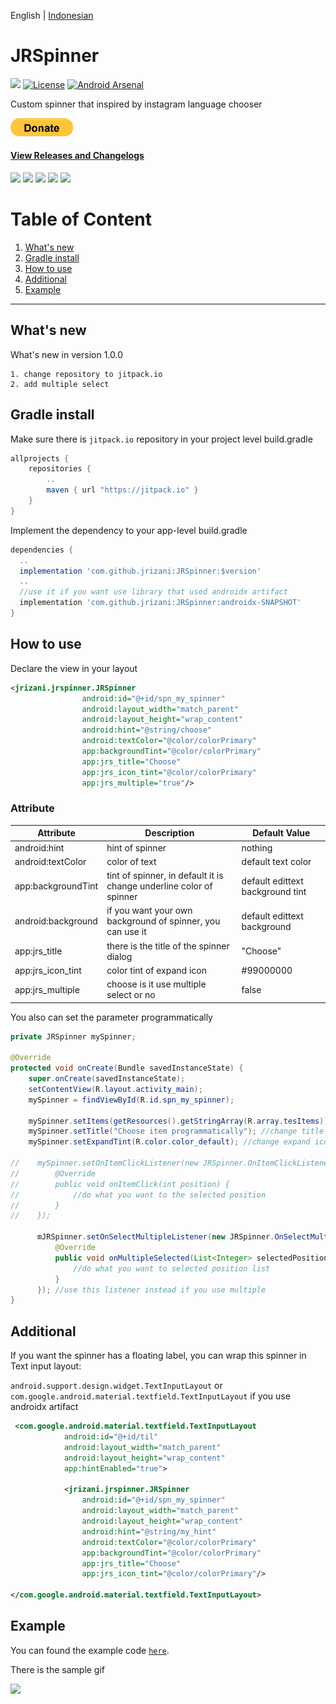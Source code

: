 English | [Indonesian](https://github.com/jrizani/JRSpinner/blob/master/README_id.md)

# JRSpinner
[![](https://jitpack.io/v/jrizani/JRSpinner.svg)](https://jitpack.io/#jrizani/JRSpinner)
[![License](https://img.shields.io/badge/License-Apache%202.0-blue.svg)](https://opensource.org/licenses/Apache-2.0)
[![Android Arsenal](https://img.shields.io/badge/Android%20Arsenal-JRSpinner-brightgreen.svg?style=flat)](https://android-arsenal.com/details/1/7528)

Custom spinner that inspired by instagram language chooser

<a href="https://jrizani.github.io/donate-jrspinner.html"><img src="https://github.com/jrizani/jrizani.github.io/raw/master/images/donate_button.png" width="100px"/></a>

#### [View Releases and Changelogs](https://github.com/jrizani/JRSpinner/releases)
<img src="https://github.com/jrizani/JRSpinner/raw/master/ss/example_spinner.png" width="200px"/> <img src="https://github.com/jrizani/JRSpinner/raw/master/ss/example_spinner_dialog.png" width="200px"/> <img src="https://github.com/jrizani/JRSpinner/raw/master/ss/example_spinner_dialog_selected.png" width="200px"/> <img src="https://github.com/jrizani/JRSpinner/raw/master/ss/example_spinner_dialog_search.png" width="200px"/> <img src="https://github.com/jrizani/JRSpinner/raw/master/ss/example_spinner_selected_item.png" width="200px"/>


# Table of Content
1. [What's new](#whats-new)
2. [Gradle install](#gradle-install)
3. [How to use](#how-to-use)
4. [Additional](#additional)
5. [Example](#example)

---

## What's new
What's new in version 1.0.0
```
1. change repository to jitpack.io
2. add multiple select
```

## Gradle install
Make sure there is `jitpack.io` repository in your project level build.gradle

```gradle
allprojects {
    repositories {
        ..
        maven { url "https://jitpack.io" }
    }
}
```

Implement the dependency to your app-level build.gradle

```gradle
dependencies {
  ..
  implementation 'com.github.jrizani:JRSpinner:$version'
  ..
  //use it if you want use library that used androidx artifact
  implementation 'com.github.jrizani:JRSpinner:androidx-SNAPSHOT'
}
```

## How to use
Declare the view in your layout
```xml
<jrizani.jrspinner.JRSpinner
                android:id="@+id/spn_my_spinner"
                android:layout_width="match_parent"
                android:layout_height="wrap_content"
                android:hint="@string/choose"
                android:textColor="@color/colorPrimary"
                app:backgroundTint="@color/colorPrimary"
                app:jrs_title="Choose"
                app:jrs_icon_tint="@color/colorPrimary"
                app:jrs_multiple="true"/>
```

### Attribute
| Attribute | Description | Default Value |
| --- | --- | --- |
| android:hint | hint of spinner | nothing |
| android:textColor | color of text | default text color |
| app:backgroundTint | tint of spinner, in default it is change underline color of spinner | default edittext background tint |
| android:background | if you want your own background of spinner, you can use it | default edittext background |
| app:jrs_title | there is the title of the spinner dialog | "Choose" |
| app:jrs_icon_tint | color tint of expand icon | #99000000 |
| app:jrs_multiple | choose is it use multiple select or no | false |

You also can set the parameter programmatically
```java
private JRSpinner mySpinner;

@Override
protected void onCreate(Bundle savedInstanceState) {
    super.onCreate(savedInstanceState);
    setContentView(R.layout.activity_main);
    mySpinner = findViewById(R.id.spn_my_spinner);

    mySpinner.setItems(getResources().getStringArray(R.array.tesItems)); //this is important, you must set it to set the item list
    mySpinner.setTitle("Choose item programmatically"); //change title of spinner-dialog programmatically
    mySpinner.setExpandTint(R.color.color_default); //change expand icon tint programmatically

//    mySpinner.setOnItemClickListener(new JRSpinner.OnItemClickListener() { //set it if you want the callback
//        @Override
//        public void onItemClick(int position) {
//            //do what you want to the selected position
//        }
//    });

      mJRSpinner.setOnSelectMultipleListener(new JRSpinner.OnSelectMultipleListener() {
          @Override
          public void onMultipleSelected(List<Integer> selectedPosition) {
              //do what you want to selected position list
          }
      }); //use this listener instead if you use multiple
}
```

## Additional
If you want the spinner has a floating label, you can wrap this spinner in Text input layout:

`android.support.design.widget.TextInputLayout` or `com.google.android.material.textfield.TextInputLayout` if you use androidx artifact

```xml
 <com.google.android.material.textfield.TextInputLayout
            android:id="@+id/til"
            android:layout_width="match_parent"
            android:layout_height="wrap_content"
            app:hintEnabled="true">

            <jrizani.jrspinner.JRSpinner
                android:id="@+id/spn_my_spinner"
                android:layout_width="match_parent"
                android:layout_height="wrap_content"
                android:hint="@string/my_hint"
                android:textColor="@color/colorPrimary"
                app:backgroundTint="@color/colorPrimary"
                app:jrs_title="Choose"
                app:jrs_icon_tint="@color/colorPrimary"/>

</com.google.android.material.textfield.TextInputLayout>
```

## Example
You can found the example code [`here`](https://github.com/jrizani/JRSpinner/tree/master/example).

There is the sample gif

<img src="https://github.com/jrizani/JRSpinner/raw/master/ss/sample.gif" width="200px"/>
